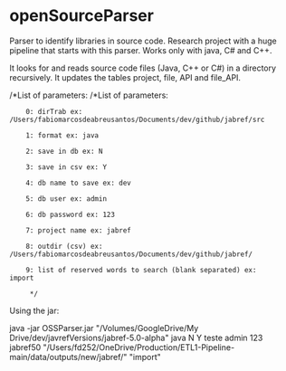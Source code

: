 # openSourceParser
Parser to identify libraries in source code. Research project with a huge pipeline that starts with this parser.
Works only with java, C# and C++.

It looks for and reads source code files (Java, C++ or C#) in a directory recursively. It updates the tables project, file, API and file_API. 

/*List of parameters:
		/*List of parameters:

		0: dirTrab ex: /Users/fabiomarcosdeabreusantos/Documents/dev/github/jabref/src

		1: format ex: java

		2: save in db ex: N

		3: save in csv ex: Y

		4: db name to save ex: dev

		5: db user ex: admin

		6: db password ex: 123

		7: project name ex: jabref

		8: outdir (csv) ex: /Users/fabiomarcosdeabreusantos/Documents/dev/github/jabref/

		9: list of reserved words to search (blank separated) ex:     import

		 */





Using the jar:


java -jar OSSParser.jar "/Volumes/GoogleDrive/My Drive/dev/javrefVersions/jabref-5.0-alpha" java N Y teste admin 123 jabref50 "/Users/fd252/OneDrive/Production/ETL1-Pipeline-main/data/outputs/new/jabref/" "import"
		
     
     

